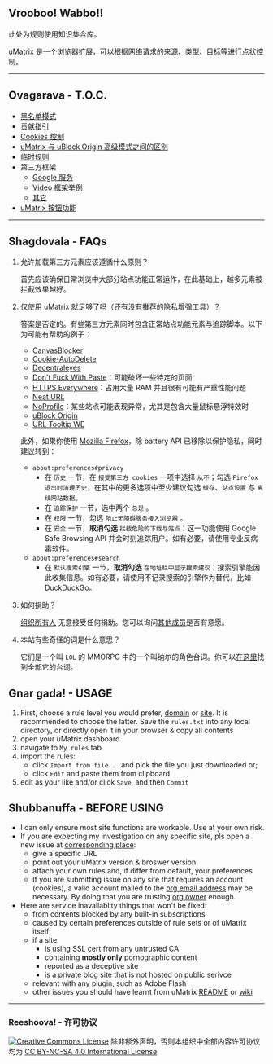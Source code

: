 ## Vrooboo! Wabbo!!

此处为规则使用知识集合库。

[uMatrix](https://github.com/gorhill/uMatrix) 是一个浏览器扩展，可以根据网络请求的来源、类型、目标等进行点状控制。

---

## Ovagarava - T.O.C.

- [黑名单模式](Blacklist-Mode.md)
- [贡献指引](Contributing.md)
- [Cookies 控制](Cookies-Control.md)
- [uMatrix 与 uBlock Origin 高级模式之间的区别](Differences.md)
- [临时规则](Temp.md)
- 第三方框架
    - [Google 服务](Google-Services.md)
    - [Video 框架举例](Video-Iframe-Examples.md)
    - [其它](Others.md)
- [uMatrix 按钮功能](Visual.md)

---

## Shagdovala - FAQs

1. 允许加载第三方元素应该遵循什么原则？

    首先应该确保日常浏览中大部分站点功能正常运作，在此基础上，越多元素被拦截效果越好。

2. 仅使用 uMatrix 就足够了吗（还有没有推荐的隐私增强工具）？

    答案是否定的。有些第三方元素同时包含正常站点功能元素与追踪脚本。以下为可能有帮助的例子：
    - [CanvasBlocker](https://github.com/kkapsner/CanvasBlocker)
    - [Cookie-AutoDelete](https://github.com/Cookie-AutoDelete/Cookie-AutoDelete)
    - [Decentraleyes](https://decentraleyes.org/)
    - [Don't Fuck With Paste](https://addons.mozilla.org/firefox/addon/don-t-fuck-with-paste/)：可能破坏一些特定的页面
    - [HTTPS Everywhere](https://www.eff.org/https-everywhere)：占用大量 RAM 并且很有可能有严重性能问题
    - [Neat URL](http://hugsmile.eu/)
    - [NoProfile](https://addons.mozilla.org/firefox/addon/noprofile/)：某些站点可能表现异常，尤其是包含大量鼠标悬浮特效时
    - [uBlock Origin](https://github.com/gorhill/uBlock)
    - [URL Tooltip WE](https://addons.mozilla.org/firefox/addon/url-tooltip-we/)

    此外，如果你使用 [Mozilla Firefox](https://www.mozilla.org/firefox/all/)，除 battery API 已移除以保护隐私，同时建议转到：

    - `about:preferences#privacy`
        - 在 `历史` 一节，在 `接受第三方 cookies` 一项中选择 `从不`；勾选 `Firefox 退出时清理历史`，在其中的更多选项中至少建议勾选 `缓存`、`站点设置` 与 `离线网站数据`。 
        - 在 `追踪保护` 一节，选中两个 `总是` 。
        - 在 `权限` 一节，勾选 `阻止无障碍服务接入浏览器` 。
        - 在 `安全` 一节，**取消勾选** `拦截危险的下载与站点`：这一功能使用 Google Safe Browsing API 并会时刻追踪用户。如有必要，请使用专业反病毒软件。
    - `about:preferences#search`
        - 在 `默认搜索引擎` 一节，**取消勾选** `在地址栏中显示搜索建议`：搜索引擎能因此收集信息。如有必要，请使用不记录搜索的引擎作为替代，比如 DuckDuckGo。

3. 如何捐助？

    [组织所有人](https://github.com/Rictusempra) 无意接受任何捐助。您可以询问[其他成员](https://github.com/orgs/uMatrix-Rules/people)是否有意愿。

4. 本站有些奇怪的词是什么意思？

    它们是一个叫 `LOL` 的 MMORPG 中的一个叫纳尔的角色台词。你可以[在这里](http://leagueoflegends.wikia.com/wiki/Gnar/Quotes)找到全部它的台词。

## Gnar gada! - USAGE

1. First, choose a rule level you would prefer, [domain](https://github.com/uMatrix-Rules/uMatrix-Rules-Domain) or [site](https://github.com/uMatrix-Rules/uMatrix-Rules-Site).  It is recommended to choose the latter. Save the `rules.txt` into any local directory, or directly open it in your browser & copy all contents
2. open your uMatrix dashboard
3. navigate to `My rules` tab
4. import the rules:
   - click `Import from file...` and pick the file you just downloaded or;
   - click `Edit` and paste them from clipboard
5. edit as your like and/or click `Save`, and then `Commit`

## Shubbanuffa - BEFORE USING

- I can only ensure most site functions are workable. Use at your own risk.
- If you are expecting my investigation on any specific site, pls open a new issue at [corresponding place](https://github.com/uMatrix-Rules):
    - give a specific URL
    - point out your uMatrix version & broswer version
    - attach your own rules and, if differ from default, your preferences
    - If you are submitting issue on any site that requires an account (cookies), a valid account mailed to the [org email address](lolipopplus@protonmail.com) may be necessary. By doing that you are trusting [org owner](https://github.com/Rictusempra) enough.
- Here are service inavailablity things that won't be fixed:
    -  from contents blocked by any built-in subscriptions
    -  caused by certain preferences outside of rule sets or of uMatrix itself
    -  if a site:
        -  is using SSL cert from any untrusted CA
        -  containing **mostly only** pornographic content
        -  reported as a deceptive site
        -  is a private blog site that is not hosted on public serivce
    -  relevant with any plugin, such as Adobe Flash
    -  other issues you should have learnt from uMatrix [README](https://github.com/gorhill/uMatrix/blob/master/README.md) or [wiki](https://github.com/gorhill/uMatrix/wiki)

---

### Reeshoova! - 许可协议

<a rel="license" href="http://creativecommons.org/licenses/by-nc-sa/4.0/"><img alt="Creative Commons License" style="border-width:0" src="https://i.creativecommons.org/l/by-nc-sa/4.0/88x31.png" /></a>
除非额外声明，否则本组织中全部内容许可协议均为 <a rel="license" href="http://creativecommons.org/licenses/by-nc-sa/4.0/">CC BY-NC-SA 4.0 International License</a>
